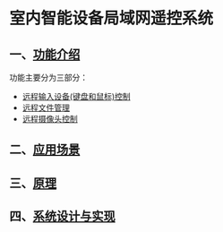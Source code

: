 # 室内智能设备局域网遥控系统

## 一、[功能介绍](features/features.md)
功能主要分为三部分：

- [远程输入设备(键盘和鼠标)控制](features/parts/remoteControl.md)
- [远程文件管理](features/parts/remoteFile.md)
- [远程摄像头控制](features/parts/remoteCamera.md)

## 二、[应用场景](applications/application.md)

## 三、[原理](principles/principles.md)

## 四、[系统设计与实现](design/design.md)
